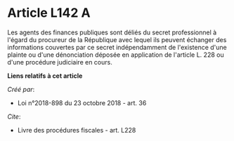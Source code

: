 # Article L142 A

Les agents des finances publiques sont déliés du secret professionnel à l'égard du procureur de la République avec lequel ils
peuvent échanger des informations couvertes par ce secret indépendamment de l'existence d'une plainte ou d'une dénonciation
déposée en application de l'article L. 228 ou d'une procédure judiciaire en cours.

**Liens relatifs à cet article**

_Créé par_:

  - Loi n°2018-898 du 23 octobre 2018 - art. 36

_Cite_:

  - Livre des procédures fiscales - art. L228
